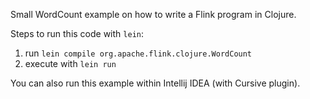 Small WordCount example on how to write a Flink program in Clojure.

Steps to run this code with `lein`:

1. run `lein compile org.apache.flink.clojure.WordCount`
2. execute with `lein run`

You can also run this example within Intellij IDEA (with Cursive plugin).
